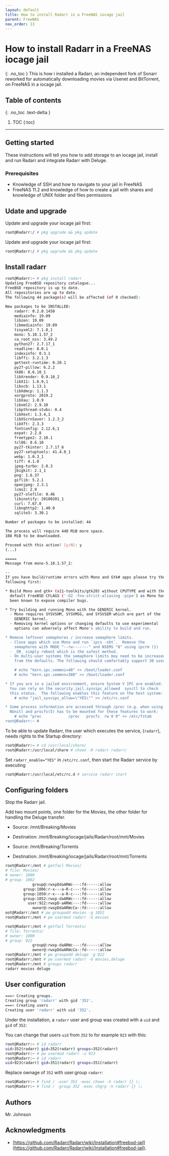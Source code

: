 ```yaml
---
layout: default
title: How to install Radarr in a FreeNAS iocage jail
parent: FreeNAS
nav_order: 13
---
```


# How to install Radarr in a FreeNAS iocage jail
{: .no_toc }
This is how i installed a Radarr, an independent fork of Sonarr reworked for automatically downloading movies via Usenet and BitTorrent, on FreeNAS in a iocage jail.

## Table of contents
{: .no_toc .text-delta }
1. TOC
{:toc}
---

## Getting started
These instructions will tell you how to add storage to an iocage jail, install and run Radarr and integrate Radarr with Deluge.

### Prerequisites
* Knowledge of SSH and how to navigate to your jail in FreeNAS
* FreeNAS 11.2 and knowledge of how to create a jail with shares and knowledge of UNIX folder and files permissions

## Udate and upgrade
Update and upgrade your iocage jail first:
```tcsh
root@Radarr:/ # pkg upgrade && pkg update
```

Update and upgrade your iocage jail first:
```tcsh
root@Radarr:/ # pkg upgrade && pkg update
```

## Install radarr
```bash
root@Radarr:~ # pkg install radarr
Updating FreeBSD repository catalogue...
FreeBSD repository is up to date.
All repositories are up to date.
The following 44 package(s) will be affected (of 0 checked):

New packages to be INSTALLED:
	radarr: 0.2.0.1450
	mediainfo: 19.09
	libzen: 19.09
	libmediainfo: 19.09
	tinyxml2: 7.1.0,1
	mono: 5.10.1.57_2
	ca_root_nss: 3.49.2
	python27: 2.7.17_1
	readline: 8.0.1
	indexinfo: 0.3.1
	libffi: 3.2.1_3
	gettext-runtime: 0.20.1
	py27-pillow: 6.2.2
	tk86: 8.6.10_1
	libXrender: 0.9.10_2
	libX11: 1.6.9,1
	libxcb: 1.13.1
	libXdmcp: 1.1.3
	xorgproto: 2019.2
	libXau: 1.0.9
	libxml2: 2.9.10
	libpthread-stubs: 0.4
	libXext: 1.3.4,1
	libXScrnSaver: 1.2.3_2
	libXft: 2.3.3
	fontconfig: 2.12.6,1
	expat: 2.2.8
	freetype2: 2.10.1
	tcl86: 8.6.10
	py27-tkinter: 2.7.17_6
	py27-setuptools: 41.4.0_1
	webp: 1.0.3_1
	tiff: 4.1.0
	jpeg-turbo: 2.0.3
	jbigkit: 2.1_1
	png: 1.6.37
	giflib: 5.2.1
	openjpeg: 2.3.1
	lcms2: 2.9
	py27-olefile: 0.46
	libinotify: 20180201_1
	curl: 7.67.0
	libnghttp2: 1.40.0
	sqlite3: 3.30.1

Number of packages to be installed: 44

The process will require 440 MiB more space.
108 MiB to be downloaded.

Proceed with this action? [y/N]: y
(...)

=====
Message from mono-5.10.1.57_2:

--
If you have build/runtime errors with Mono and Gtk# apps please try the
following first:

* Build Mono and gtk+ (x11-toolkits/gtk20) without CPUTYPE and with the
  default FreeBSD CFLAGS ('-O2 -fno-strict-aliasing -pipe') as Mono has
  been known to expose compiler bugs.

* Try building and running Mono with the GENERIC kernel.
  - Mono requires SYSVSHM, SYSVMSG, and SYSVSEM which are part of the
    GENERIC kernel.
  - Removing kernel options or changing defaults to use experimental
    options can adversely affect Mono's ability to build and run.

* Remove leftover semaphores / increase semaphore limits.
  - Close apps which use Mono and run `ipcs -sbt`.  Remove the
    semaphores with MODE "--rw-------" and NSEMS "8" using ipcrm (1)
  - _OR_ simply reboot which is the safest method.
  - On multi-user systems the semaphore limits may need to be increased
    from the defaults. The following should comfortably support 30 users.

    # echo "kern.ipc.semmni=40" >> /boot/loader.conf
    # echo "kern.ipc.semmns=300" >> /boot/loader.conf

* If you are in a jailed environment, ensure System V IPC are enabled.
  You can rely on the security.jail.sysvipc_allowed  sysctl to check
  this status.  The following enables this feature on the host system:
    # echo "jail_sysvipc_allow=\"YES\"" >> /etc/rc.conf

* Some process information are accessed through /proc (e.g. when using
  NUnit) and procfs(5) has to be mounted for these features to work:
    # echo "proc            /proc   procfs  rw 0 0" >> /etc/fstab
root@Radarr:~ # 
```
To be able to update Radarr, the user which executes the service, (`radarr`), needs rights to the Startup directory:
```bash
root@Radarr:~ # cd /usr/local/share/
root@Radarr:/usr/local/share # chown -R radarr radarr/
```

Set `radarr_enable="YES"` in `/etc/rc.conf`, then start the Radarr service by executing
```bash
root@Radarr:/usr/local/etc/rc.d # service radarr start
```

## Configuring folders
Stop the Radarr jail. 

Add two mount points, one folder for the Movies, the other folder for handling the Deluge transfer.

* Source: /mnt/Breaking/Movies
* Destination: /mnt/Breaking/iocage/jails/Radarr/root/mnt/Movies

* Source: /mnt/Breaking/Torrents
* Destination: /mnt/Breaking/iocage/jails/Radarr/root/mnt/Torrents

```bash
root@Radarr:/mnt # getfacl Movies/
# file: Movies/
# owner: 1000
# group: 1002
            group@:rwxpDdaARWc---:fd-----:allow
        group:1006:r-x---a-R-c---:fd-----:allow
        group:1050:r-x---a-R-c---:fd-----:allow
        group:1052:rwxp-daARWc---:fd-----:allow
          user:922:rwxpD-aARWc---:fd-----:allow
            owner@:rwxpDdaARWcCo-:fd-----:allow
oot@Radarr:/mnt # pw groupadd movies -g 1052
root@Radarr:/mnt # pw usermod radarr -G movies
```

```bash
root@Radarr:/mnt # getfacl Torrents/
# file: Torrents/
# owner: 1000
# group: 922
            group@:rwxp-daARWc---:fd-----:allow
            owner@:rwxpDdaARWcCo-:fd-----:allow
root@Radarr:/mnt # pw groupadd deluge -g 922
root@Radarr:/mnt # pw usermod radarr -G movies,deluge
root@Radarr:/mnt # groups radarr
radarr movies deluge
```


## User configuration
```bash
===> Creating groups.
Creating group 'radarr' with gid '352'.
===> Creating users
Creating user 'radarr' with uid '352'.
```
Under the installation, a `radarr` user and group was created with a `uid` and `gid` of `352`:

You can change that users `uid` from `352` to for example `923` with this:
```bash
root@Radarr:~ # id radarr
uid=352(radarr) gid=352(radarr) groups=352(radarr)
root@Radarr:~ # pw usermod radarr -u 923
root@Radarr:~ # id radarr
uid=923(radarr) gid=351(radarr) groups=351(radarr)
```

Replace ownage of `352` with user:group `radarr`:
```bash
root@Radarr:~ # find / -user 352 -exec chown -h radarr {} \;
root@Radarr:~ # find / -group 352 -exec chgrp -h radarr {} \;
```

## Authors
Mr. Johnson

## Acknowledgments
* [https://github.com/Radarr/Radarr/wiki/Installation#freebsd-jail](https://github.com/Radarr/Radarr/wiki/Installation#freebsd-jail).